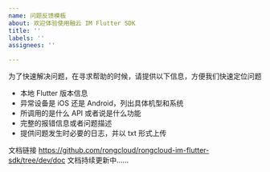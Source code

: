 ```yaml
---
name: 问题反馈模板
about: 欢迎体验使用融云 IM Flutter SDK
title: ''
labels: ''
assignees: ''

---
```


为了快速解决问题，在寻求帮助的时候，请提供以下信息，方便我们快速定位问题
* 本地 Flutter 版本信息
* 异常设备是 iOS 还是 Android，列出具体机型和系统
* 所调用的是什么 API 或者说是什么功能
* 完整的报错信息或者问题描述
* 提供问题发生时必要的日志，并以 txt 形式上传

文档链接 https://github.com/rongcloud/rongcloud-im-flutter-sdk/tree/dev/doc
文档持续更新中……
